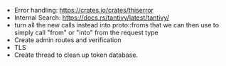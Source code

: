 - Error handling: https://crates.io/crates/thiserror
- Internal Search: https://docs.rs/tantivy/latest/tantivy/
- turn all the new calls instead into proto::froms that we can then use to simply call "from" or "into" from
  the request type
- Create admin routes and verification
- TLS
- Create thread to clean up token database.
